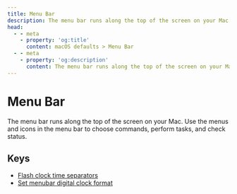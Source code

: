 ```yaml
---
title: Menu Bar
description: The menu bar runs along the top of the screen on your Mac. Use the menus and icons in the menu bar to choose commands, perform tasks, and check status.
head:
  - - meta
    - property: 'og:title'
      content: macOS defaults > Menu Bar
  - - meta
    - property: 'og:description'
      content: The menu bar runs along the top of the screen on your Mac. Use the menus and icons in the menu bar to choose commands, perform tasks, and check status.
---
```


# Menu Bar

The menu bar runs along the top of the screen on your Mac. Use the menus and icons in the menu bar to choose commands, perform tasks, and check status.

## Keys

- [Flash clock time separators](./flashdateseparators.md)
- [Set menubar digital clock format](./dateformat.md)
